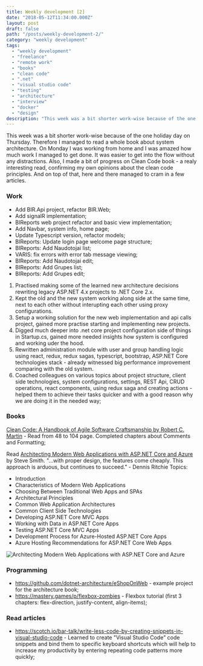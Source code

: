 ```yaml
---
title: Weekly development [2] 
date: "2018-05-12T11:34:00.000Z"
layout: post
draft: false
path: "/posts/weekly-development-2/"
category: "weekly development"
tags:
  - "weekly development"
  - "freelance"
  - "remote work"
  - "books"
  - "clean code"
  - ".net"
  - "visual studio code"
  - "testing"
  - "architecture"
  - "interview"
  - "docker"
  - "design"
description: "This week was a bit shorter work-wise because of the one holiday day on Thursday. Therefore I managed to read a whole book about system architecture. On Monday I was working from home and I was amazed how much work I managed to get done. It was easier to get into the flow without any distractions. Also, I made a bit of progress on Clean Code book - a realy interesting read, confirming my own opinions about the clean code principles. And on top of that, here and there managed to cram in a few articles."
---
```


This week was a bit shorter work-wise because of the one holiday day on Thursday. Therefore I managed to read a whole book about system architecture. On Monday I was working from home and I was amazed how much work I managed to get done. It was easier to get into the flow without any distractions. Also, I made a bit of progress on Clean Code book - a realy interesting read, confirming my own opinions about the clean code principles. And on top of that, here and there managed to cram in a few articles.

### Work 
* Add BIR.Api project, refactor BIR.Web;
* Add signalR implementation;
* BIReports web project refactor and basic view implementation;
* Add Navbar, system info, home page;
* Update Typescript version, refactor models;
* BIReports: Update login page welcome page structure;
* BIReports: Add Naudotojai list;
* VARIS: fix errors with error tab message viewing;
* BIReports: Add Naudotojai edit;
* BIReports: Add Grupes list;
* BIReports: Add Grupes edit;

1. Practised making some of the learned new architecture decisions rewriting legacy ASP.NET 4.x projects to .NET Core 2.x. 
2. Kept the old and the new system working along side at the same time, next to each other without interupting each other using proxy configurations. 
3. Setup a working solution for the new web implementation and api calls project, gained more practise starting and implementing new projects.
4. Digged much deeper into .net core project configuration side of things in Startup.cs, gained more needed insights how system is configured and working uder the hood. 
5. Rewritten administration module with user and group handling logic using react, redux, redux sagas, typescript, bootstrap, ASP.NET Core technologies stack - already witnessed big performance improvement comparing with the old system.
6. Coached colleagues on various topics about project structure, client side technologies, system configurations, settings, REST Api, CRUD operations, react components, using redux saga and creating actions - helped them to achieve their tasks quicker and with a good reason why we are doing it in the needed way;

### Books

[Clean Code: A Handbook of Agile Software Craftsmanship by Robert C. Martin](https://www.goodreads.com/book/show/3735293-clean-code) - Read from 48 to 104 page. Completed chapters about Comments and Formatting;

Read [Architecting Modern Web Applications with ASP.NET Core and Azure](https://www.goodreads.com/book/show/35699060-architecting-modern-web-applications-with-asp-net-core-and-azure) by Steve Smith.
"...with proper design, the features come cheaply. This approach is arduous, but continues to succeed." - Dennis Ritchie
Topics:
* Introduction
* Characteristics of Modern Web Applications
* Choosing Between Traditional Web Apps and SPAs
* Architectural Principles
* Common Web Application Architectures
* Common Client Side Technologies
* Developing ASP.NET Core MVC Apps
* Working with Data in ASP.NET Core Apps
* Testing ASP.NET Core MVC Apps
* Development Process for Azure-Hosted ASP.NET Core Apps
* Azure Hosting Recommendations for ASP.NET Core Web Apps

![Architecting Modern Web Applications with ASP.NET Core and Azure](architecting-modern-web-applications-with-asp-net-core.jpg)

### Programming
* https://github.com/dotnet-architecture/eShopOnWeb - example project for the architecture book; 
* https://mastery.games/p/flexbox-zombies - Flexbox tutorial (first 3 chapters: flex-direction, justify-content, align-items); 

### Read articles
* https://scotch.io/bar-talk/write-less-code-by-creating-snippets-in-visual-studio-code - Learned to create "Visual Studio Code" code snippets and bind them to specific keyboard shortcuts which will help to increase my productivity by entering repeating code patterns more quickly;

<!--stackedit_data:
eyJoaXN0b3J5IjpbMTI0Nzk3MjI4OCwtMzE1Mjc1MzA0LDExMD
QxNTcwNzJdfQ==
-->